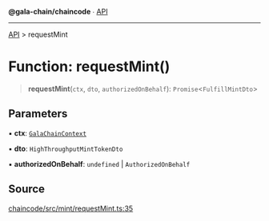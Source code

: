 **@gala-chain/chaincode** ∙ [API](../exports.md)

***

[API](../exports.md) > requestMint

# Function: requestMint()

> **requestMint**(`ctx`, `dto`, `authorizedOnBehalf`): `Promise`\<`FulfillMintDto`\>

## Parameters

▪ **ctx**: [`GalaChainContext`](../classes/GalaChainContext.md)

▪ **dto**: `HighThroughputMintTokenDto`

▪ **authorizedOnBehalf**: `undefined` \| `AuthorizedOnBehalf`

## Source

[chaincode/src/mint/requestMint.ts:35](https://github.com/GalaChain/sdk/blob/bcbbb18/chaincode/src/mint/requestMint.ts#L35)
